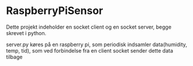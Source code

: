 # RaspberryPiSensor

Dette projekt indeholder en socket client og en socket server, begge skrevet i python.

server.py køres på en raspberry pi, som periodisk indsamler data(humidity, temp, tid),
som ved forbindelse fra en client socket sender dette data tilbage
